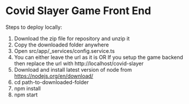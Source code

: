 # Covid Slayer Game Front End

Steps to deploy locally:

1. Download the zip file for repository and unzip it
2. Copy the downloaded folder anywhere
3. Open src/app/_services/config.service.ts
4. You can either leave the url as it is OR If you setup the game backend then replace the url with http://localhost/covid-slayer
5. Download and install latest version of node from https://nodejs.org/en/download/
6. cd path-to-downloaded-folder
7. npm install
8. npm start
